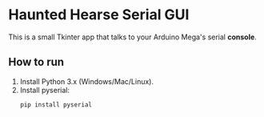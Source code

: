 # Haunted Hearse Serial GUI

This is a small Tkinter app that talks to your Arduino Mega's serial **console**.

## How to run
1. Install Python 3.x (Windows/Mac/Linux).
2. Install pyserial:
   ```bash
   pip install pyserial

